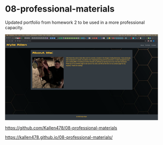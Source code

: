 # 08-professional-materials

Updated portfolio from homework 2 to be used in a more professional capacity.

<img src="images/homework-8.png" alt="portfolio page screen shot">


https://github.com/Kallen478/08-professional-materials

https://kallen478.github.io/08-professional-materials/